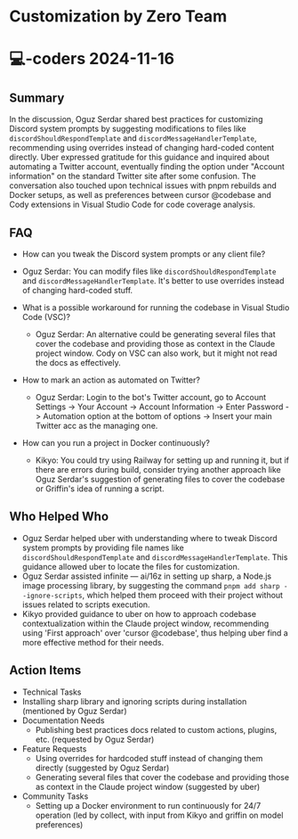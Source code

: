 # Customization by Zero Team

# 💻-coders 2024-11-16

## Summary
 In the discussion, Oguz Serdar shared best practices for customizing Discord system prompts by suggesting modifications to files like `discordShouldRespondTemplate` and `discordMessageHandlerTemplate`, recommending using overrides instead of changing hard-coded content directly. Uber expressed gratitude for this guidance and inquired about automating a Twitter account, eventually finding the option under "Account information" on the standard Twitter site after some confusion. The conversation also touched upon technical issues with pnpm rebuilds and Docker setups, as well as preferences between cursor @codebase and Cody extensions in Visual Studio Code for code coverage analysis.

## FAQ
 - How can you tweak the Discord system prompts or any client file?
  - Oguz Serdar: You can modify files like `discordShouldRespondTemplate` and `discordMessageHandlerTemplate`. It's better to use overrides instead of changing hard-coded stuff.

- What is a possible workaround for running the codebase in Visual Studio Code (VSC)?
  - Oguz Serdar: An alternative could be generating several files that cover the codebase and providing those as context in the Claude project window. Cody on VSC can also work, but it might not read the docs as effectively.

- How to mark an action as automated on Twitter?
  - Oguz Serdar: Login to the bot's Twitter account, go to Account Settings -> Your Account -> Account Information -> Enter Password -> Automation option at the bottom of options -> Insert your main Twitter acc as the managing one.

- How can you run a project in Docker continuously?
  - Kikyo: You could try using Railway for setting up and running it, but if there are errors during build, consider trying another approach like Oguz Serdar's suggestion of generating files to cover the codebase or Griffin's idea of running a script.

## Who Helped Who
 - Oguz Serdar helped uber with understanding where to tweak Discord system prompts by providing file names like `discordShouldRespondTemplate` and `discordMessageHandlerTemplate`. This guidance allowed uber to locate the files for customization.
- Oguz Serdar assisted infinite — ai/16z in setting up sharp, a Node.js image processing library, by suggesting the command `pnpm add sharp --ignore-scripts`, which helped them proceed with their project without issues related to scripts execution.
- Kikyo provided guidance to uber on how to approach codebase contextualization within the Claude project window, recommending using 'First approach' over 'cursor @codebase', thus helping uber find a more effective method for their needs.

## Action Items
 - Technical Tasks
  - Installing sharp library and ignoring scripts during installation (mentioned by Oguz Serdar)
- Documentation Needs
  - Publishing best practices docs related to custom actions, plugins, etc. (requested by Oguz Serdar)
- Feature Requests
  - Using overrides for hardcoded stuff instead of changing them directly (suggested by Oguz Serdar)
  - Generating several files that cover the codebase and providing those as context in the Claude project window (suggested by uber)
- Community Tasks
  - Setting up a Docker environment to run continuously for 24/7 operation (led by collect, with input from Kikyo and griffin on model preferences)

